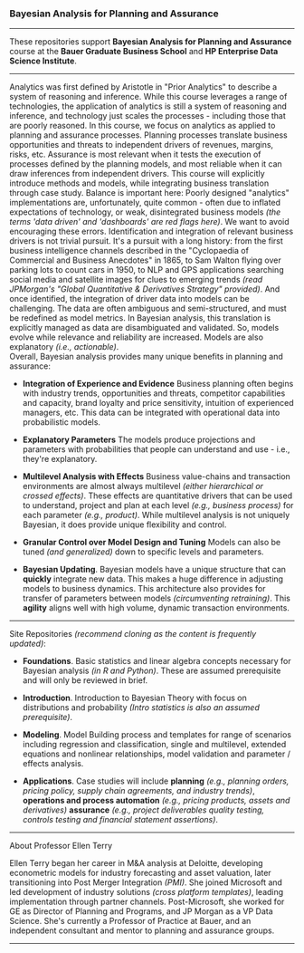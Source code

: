 ### Bayesian Analysis for Planning and Assurance

------
These repositories support **Bayesian Analysis for Planning and Assurance** course at the **Bauer Graduate Business School** and **HP Enterprise Data Science Institute**. 

------

Analytics was first defined by Aristotle in "Prior Analytics" to describe a system of reasoning and inference. While this course leverages a range of technologies, the application of analytics is still a system of reasoning and inference, and technology just scales the processes - including those that are poorly reasoned. In this course, we focus on analytics as applied to planning and assurance processes. 
Planning processes translate business opportunities and threats to independent drivers of revenues, margins, risks, etc. Assurance is most relevant when it tests the execution of processes defined by the planning models, and most reliable when it can draw inferences from independent drivers. This course will explicitly introduce methods and models, while integrating business translation through case study. Balance is important here: Poorly designed "analytics" implementations are, unfortunately, quite common - often due to inflated expectations of technology, or weak, disintegrated business models *(the terms 'data driven' and 'dashboards' are red flags here)*.  We want to avoid encouraging these errors. 
Identification and  integration of relevant business drivers is not trivial pursuit. It's a pursuit with a long history: from the first business intelligence channels described in the "Cyclopaedia of Commercial and Business Anecdotes" in 1865, to Sam Walton flying over parking lots to count cars in 1950, to NLP and GPS applications searching social media and satellite images for clues to emerging trends *(read  JPMorgan's "Global Quantitative & Derivatives Strategy" provided)*.  And once identified, the integration of driver data into models can be challenging. The data are often ambiguous and semi-structured, and must be redefined as model metrics. In Bayesian analysis, this translation is explicitly managed as data are disambiguated and validated. So, models evolve while  relevance and reliability are increased. Models are also explanatory *(i.e., actionable)*.  
Overall, Bayesian analysis provides many unique benefits in planning and assurance:
* **Integration of Experience and Evidence** Business planning often begins with industry trends, opportunities and threats, competitor capabilities and capacity, brand loyalty and price sensitivity, intuition of experienced managers, etc. This data can be integrated with operational data into probabilistic models. 

* **Explanatory Parameters** The models produce projections and parameters with probabilities that people can understand and use - i.e., they're explanatory.  

* **Multilevel Analysis with Effects** Business value-chains and transaction environments are almost always multilevel *(either hierarchical or crossed effects)*. These effects are quantitative drivers that can be used to understand, project and plan at each level *(e.g., business process)* for each parameter *(e.g., product)*. While multilevel analysis is not uniquely Bayesian, it does provide unique flexibility and control. 

* **Granular Control over Model Design and Tuning** Models can also be tuned *(and generalized)* down to specific levels and parameters. 

* **Bayesian Updating**. Bayesian models have a unique structure that can **quickly** integrate new data. This makes a huge difference in adjusting models to business dynamics. This architecture also provides for transfer of parameters between models *(circumventing retraining)*. This **agility** aligns well with high volume, dynamic transaction environments.

----

Site Repositories *(recommend cloning as the content is frequently updated)*:

* **Foundations**. Basic statistics and linear algebra concepts necessary for Bayesian analysis *(in R and Python)*. These are assumed prerequisite and will only be reviewed in brief.

* **Introduction**. Introduction to Bayesian Theory with focus on distributions and probability *(Intro statistics is also an assumed prerequisite)*.   

* **Modeling**. Model Building process and templates for range of scenarios including regression and classification, single and multilevel, extended equations and nonlinear relationships, model validation and parameter / effects analysis.  

* **Applications**. Case studies will include **planning**  *(e.g., planning orders, pricing policy, supply chain agreements, and industry trends)*, **operations and process automation** *(e.g., pricing products, assets and derivatives)* **assurance** *(e.g., project deliverables quality testing, controls testing and financial statement assertions)*.

------

About Professor Ellen Terry

Ellen Terry began her career in M&A analysis at Deloitte, developing econometric models for industry forecasting and asset valuation, later transitioning into Post Merger Integration *(PMI)*. She joined Microsoft and led development of industry solutions *(cross platform templates)*, leading implementation through partner channels. Post-Microsoft, she worked for GE as Director of Planning and Programs, and JP Morgan as a VP Data Science. She's currently a Professor of Practice at Bauer, and an independent consultant and mentor to planning and assurance groups.   

------
